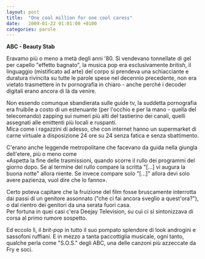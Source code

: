 ```yaml
---
layout: post
title:  "One cool million for one cool caress"
date:   2009-01-22 01:01:00 +0100
categories: parole
---
```

**ABC - Beauty Stab**

Eravamo più o meno a metà degli anni '80. Si vendevano tonnellate di gel per capello "effetto bagnato", la musica pop era esclusivamente *british*, il linguaggio (mistificato ad arte) del corpo si prendeva una schiacciante e duratura rivincita su tutte le parole spese nel decennio precedente, non era vietato trasmettere in tv pornografia in chiaro - anche perché i decoder digitali erano ancora di là da venire.

Non essendo comunque sbandierata sulle guide tv, la suddetta pornografia era fruibile a costo di un estenuante (per l'occhio e per la mano - quella del telecomando) zapping sui numeri più alti del tastierino dei canali, quelli assegnati alle emittenti più locali e ruspanti.  
Mica come i ragazzini di adesso, che con internet hanno un supermarket di carne virtuale a disposizione 24 ore su 24 senza fatica e senza sbattimento.

C'erano anche leggende metropolitane che facevano da guida nella giungla dell'etere, più o meno come  
«Aspetta la fine delle trasmissioni, quando scorre il rullo dei programmi del giorno dopo. Se al termine del rullo compare la scritta "[...] vi augura la buona notte" allora niente. Se invece compare solo "[...]" allora devi solo avere pazienza, vuol dire che lo fanno».

Certo poteva capitare che la fruizione del film fosse bruscamente interrotta dai passi di un genitore assonnato ("che ci fai ancora sveglio a quest'ora?"), o dal rientro dei genitori da una serata fuori casa.  
Per fortuna in quei casi c'era Deejay Television, su cui ci si sintonizzava di corsa al primo rumore sospetto.

Ed eccolo lì, il *brit-pop* in tutto il suo pompato splendore di look androgini e sassofoni ruffiani. E in mezzo a tanta paccottiglia musicale, ogni tanto, qualche perla come "S.O.S." degli ABC, una delle canzoni più azzeccate da Fry e soci.

